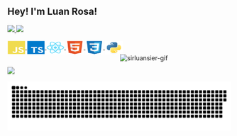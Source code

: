 ## Hey! I'm Luan Rosa! 
 <div>
  <a href="https://github.com/sirluansier">
  <img height="180em" src="https://github-readme-stats.vercel.app/api?username=sirluansier&show_icons=true&theme=dracula&include_all_commits=true&count_private=true"/>
  <img height="180em" src="https://github-readme-stats.vercel.app/api/top-langs/?username=sirluansier&layout=compact&langs_count=7&theme=dracula"/>
</div>
<div style="display: inline_block"><br>
  <img align="center" alt="sirluansier-Js" height="30" width="40" src="https://raw.githubusercontent.com/devicons/devicon/master/icons/javascript/javascript-plain.svg">
  <img align="center" alt="sirluansier-Ts" height="30" width="40" src="https://raw.githubusercontent.com/devicons/devicon/master/icons/typescript/typescript-plain.svg">
  <img align="center" alt="sirluansier-React" height="30" width="40" src="https://raw.githubusercontent.com/devicons/devicon/master/icons/react/react-original.svg">
  <img align="center" alt="sirluansier-HTML" height="30" width="40" src="https://raw.githubusercontent.com/devicons/devicon/master/icons/html5/html5-original.svg">
  <img align="center" alt="sirluansier-CSS" height="30" width="40" src="https://raw.githubusercontent.com/devicons/devicon/master/icons/css3/css3-original.svg">
  <img align="center" alt="sirluansier-CSS" height="30" width="40" src="https://raw.githubusercontent.com/devicons/devicon/master/icons/python/python-original.svg">
  <img align="right" width=250px alt="sirluansier-gif" src="https://media.giphy.com/media/RbDKaczqWovIugyJmW/giphy.gif">
</div>
  
  ##
 
<div> 
    <a href="https://www.linkedin.com/in/luanrosa-info/" target="_blank"><img src="https://img.shields.io/badge/-LinkedIn-%230077B5?style=for-the-badge&logo=linkedin&logoColor=white" target="_blank"></a> 
 
  ![Snake animation](https://github.com/sirluansier/sirluansier/blob/output/github-contribution-grid-snake.svg)
 
</div>
